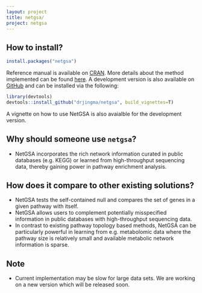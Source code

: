 ```yaml
---
layout: project
title: netgsa/
project: netgsa
---
```


How to install?
--------------
```r
install.packages("netgsa")
```
Reference manual is available on [CRAN](https://cran.r-project.org/web/packages/netgsa/index.html). More details about the method implemented can be found [here](http://drjingma.com/assets/pdfs/papers/ma-2016-bioinfo-netgsa.pdf). A development version is also available on [GitHub](https://github.com/drjingma/netgsa) and can be installed via the following:
```r
library(devtools)
devtools::install_github("drjingma/netgsa", build_vignettes=T)
```
A vignette on how to use NetGSA is also avaialble for the development version. 


Why should someone use `netgsa`?
------------------------------
 - NetGSA incorporates the rich network information curated in public databases (e.g. KEGG) or learned from high-throughput sequencing data, thereby gaining power in pathway enrichment analysis.

How does it compare to other existing solutions?
------------------------------------------------
 - NetGSA tests the self-contained null and compares the set of genes in a given pathway with itself. 
 - NetGSA allows users to complement potentially misspecified information in public databases with high-throughput sequencing data.
 - In contrast to existing pathway topology based methods, NetGSA can be particularly powerful in learning from e.g. metabolomic data where the pathway size is relatively small and available metabolic network information is sparse.  

Note
-----
 - Current implementation may be slow for large data sets. We are working on a new version which will be released soon.
